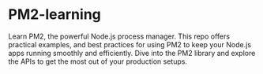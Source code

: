 # PM2-learning
Learn PM2, the powerful Node.js process manager. This repo offers practical examples, and best practices for using PM2 to keep your Node.js apps running smoothly and efficiently. Dive into the PM2 library and explore the APIs to get the most out of your production setups.
